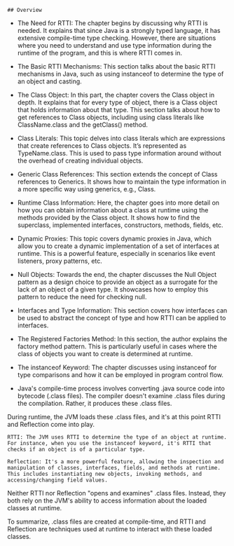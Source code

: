     ## Overview

- The Need for RTTI: The chapter begins by discussing why RTTI is needed. It explains that since Java is a strongly
  typed language, it has extensive compile-time type checking. However, there are situations where you need to
  understand and use type information during the runtime of the program, and this is where RTTI comes in.

- The Basic RTTI Mechanisms: This section talks about the basic RTTI mechanisms in Java, such as using instanceof to
  determine the type of an object and casting.

- The Class Object: In this part, the chapter covers the Class object in depth. It explains that for every type of
  object, there is a Class object that holds information about that type. This section talks about how to get
  references to Class objects, including using class literals like ClassName.class and the getClass() method.

- Class Literals: This topic delves into class literals which are expressions that create references to Class
  objects. It’s represented as TypeName.class. This is used to pass type information around without the overhead of
  creating individual objects.

- Generic Class References: This section extends the concept of Class references to Generics. It shows how to
  maintain the type information in a more specific way using generics, e.g., Class<String>.

- Runtime Class Information: Here, the chapter goes into more detail on how you can obtain information about a class
  at runtime using the methods provided by the Class object. It shows how to find the superclass, implemented
  interfaces, constructors, methods, fields, etc.

- Dynamic Proxies: This topic covers dynamic proxies in Java, which allow you to create a dynamic implementation of
  a set of interfaces at runtime. This is a powerful feature, especially in scenarios like event listeners, proxy
  patterns, etc.

- Null Objects: Towards the end, the chapter discusses the Null Object pattern as a design choice to provide an
  object as a surrogate for the lack of an object of a given type. It showcases how to employ this pattern to reduce
  the need for checking null.

- Interfaces and Type Information: This section covers how interfaces can be used to abstract the concept of type
  and how RTTI can be applied to interfaces.

- The Registered Factories Method: In this section, the author explains the factory method pattern. This is
  particularly useful in cases where the class of objects you want to create is determined at runtime.

- The instanceof Keyword: The chapter discusses using instanceof for type comparisons and how it can be employed in
  program control flow.

- Java's compile-time process involves converting .java source code into bytecode (.class files). The compiler doesn't
  examine .class files during the compilation. Rather, it produces these .class files.

During runtime, the JVM loads these .class files, and it's at this point RTTI and Reflection come into play.

    RTTI: The JVM uses RTTI to determine the type of an object at runtime. For instance, when you use the instanceof keyword, it's RTTI that checks if an object is of a particular type.

    Reflection: It's a more powerful feature, allowing the inspection and manipulation of classes, interfaces, fields, and methods at runtime. This includes instantiating new objects, invoking methods, and accessing/changing field values.

Neither RTTI nor Reflection "opens and examines" .class files. Instead, they both rely on the JVM's ability to access
information about the loaded classes at runtime.

To summarize, .class files are created at compile-time, and RTTI and Reflection are techniques used at runtime to
interact with these loaded classes. 